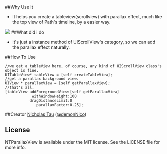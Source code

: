 ##Why Use It

* It helps you create a tableview(scrollview) with parallax effect, much like the top view of Path's timeline, by a easier way.

![](https://raw.github.com/demon1105/ImagesLib/master/demo_parallaxview.gif)
##What did i do

* It's just a instance method of UIScrollView's category, so we can add the parallax effect naturally.

##How To Use

```
//we get a tableView here, of course, any kind of UIScrollView class's object is fine.
UITableView* tableView = [self createTableView];
//get a parallax background view.
UIView * parallaxView = [self getParallaxView];
//that's all.
[tableView addForegroundView:[self getParallaxView]
            withWindowHeight:100
           dragDistanceLimit:0
              parallaxFactor:0.25];

```

##Creator
[Nicholas Tau](http://www.taofengping.com) ([@demonNico](https://twitter.com/demonnico))

## License

NTParallaxView is available under the MIT license. See the LICENSE file for more info.
